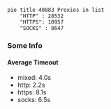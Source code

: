 
```mermaid
pie title 40883 Proxies in list
    "HTTP" : 28532
    "HTTPS": 10957
    "SOCKS" : 8647
```

### Some Info
#### Average Timeout

- mixed: 4.0s
- http: 2.2s
- https: 8.1s
- socks: 6.5s
